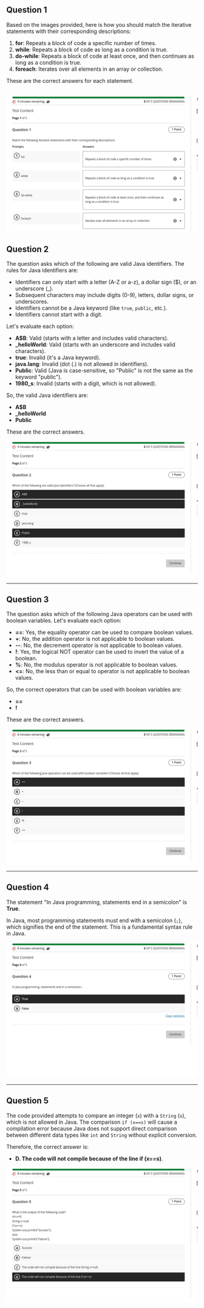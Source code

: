 
## Question 1

Based on the images provided, here is how you should match the iterative statements with their corresponding descriptions:

1. **for**: Repeats a block of code a specific number of times.
2. **while**: Repeats a block of code as long as a condition is true.
3. **do-while**: Repeats a block of code at least once, and then continues as long as a condition is true.
4. **foreach**: Iterates over all elements in an array or collection.

These are the correct answers for each statement.


![Q1](./q1.png)
---

## Question 2

The question asks which of the following are valid Java identifiers. The rules for Java identifiers are:

- Identifiers can only start with a letter (A-Z or a-z), a dollar sign ($), or an underscore (_).
- Subsequent characters may include digits (0-9), letters, dollar signs, or underscores.
- Identifiers cannot be a Java keyword (like `true`, `public`, etc.).
- Identifiers cannot start with a digit.

Let's evaluate each option:

- **A$B**: Valid (starts with a letter and includes valid characters).
- **_helloWorld**: Valid (starts with an underscore and includes valid characters).
- **true**: Invalid (it's a Java keyword).
- **java.lang**: Invalid (dot (.) is not allowed in identifiers).
- **Public**: Valid (Java is case-sensitive, so "Public" is not the same as the keyword "public").
- **1980_s**: Invalid (starts with a digit, which is not allowed).

So, the valid Java identifiers are:

- **A$B**
- **_helloWorld**
- **Public** 

These are the correct answers.

![Q2](./q2.png)

---

## Question 3

The question asks which of the following Java operators can be used with boolean variables. Let's evaluate each option:

- **==**: Yes, the equality operator can be used to compare boolean values.
- **+**: No, the addition operator is not applicable to boolean values.
- **--**: No, the decrement operator is not applicable to boolean values.
- **!**: Yes, the logical NOT operator can be used to invert the value of a boolean.
- **%**: No, the modulus operator is not applicable to boolean values.
- **<=**: No, the less than or equal to operator is not applicable to boolean values.

So, the correct operators that can be used with boolean variables are:

- **==**
- **!** 

These are the correct answers.

![Q3](./q3.png)

---
## Question 4


The statement "In Java programming, statements end in a semicolon" is **True**.

In Java, most programming statements must end with a semicolon (`;`), which signifies the end of the statement. This is a fundamental syntax rule in Java.

![Q4](./q4.png)

---

## Question 5

The code provided attempts to compare an integer (`x`) with a `String` (`s`), which is not allowed in Java. The comparison `if (x==s)` will cause a compilation error because Java does not support direct comparison between different data types like `int` and `String` without explicit conversion.

Therefore, the correct answer is:

- **D. The code will not compile because of the line if (x==s)**.

![Q5](./q5.png)